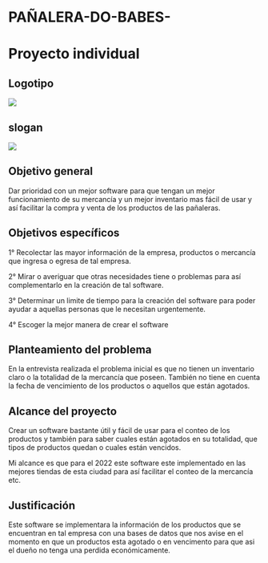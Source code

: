 # PAÑALERA-DO-BABES-
# Proyecto individual

## Logotipo 
![
](https://lh3.googleusercontent.com/fr4IMiCKfqyZ8RD_GKE3FUujn2aYYEQYkCaMTbHQfw4eLfYKN5CVyQ3PAUcqT0JFJBupd1e4e30 "KNK")
<br>
## slogan
![](https://lh6.googleusercontent.com/NzWt8XR8PrYEcXaahAVLbxc3fQ9cCnBt7FMpL2-1VQKbDrJndRE1FNVtW2AT2p_A77uOqn9RHcecCJzqKYGlZF-ZVS9FS_FEBB0DRP6jeW9_3RiaZWsWvmggb6rXGfTfMSEH0gKiIOVvd_LFRQ)

## Objetivo general 

Dar prioridad con un mejor software para que tengan un mejor funcionamiento de su mercancía y un mejor inventario mas fácil de usar y así facilitar la compra y venta de los productos de las pañaleras.

## Objetivos específicos 
1° Recolectar las mayor información de la empresa, productos o mercancía que ingresa o egresa de tal empresa.

2° Mirar o averiguar que otras necesidades tiene o problemas para así complementarlo en la creación de tal software.

3° Determinar un limite de tiempo para la creación del software para poder ayudar a aquellas personas que le necesitan urgentemente.

4° Escoger la mejor manera de crear el software

## Planteamiento del problema
En la entrevista realizada el problema inicial  es que no tienen un inventario claro o la totalidad de la mercancía que poseen. También no tiene en cuenta la fecha de vencimiento de los productos o aquellos que están agotados.

## Alcance del proyecto 
Crear un software bastante útil y fácil de usar para el conteo de los productos y también para saber cuales están agotados en su totalidad, que tipos de productos quedan  o cuales están vencidos.

Mi alcance es que para el 2022 este software este implementado en las mejores tiendas de esta ciudad para así facilitar el conteo de la  mercancía etc.

## Justificación
Este software se implementara la información de los productos que se encuentran en tal empresa con una bases de datos que nos avise en el momento en que un productos esta  agotado o en vencimento para que asi el dueño no tenga una  perdida económicamente.
